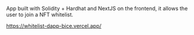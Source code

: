 App built with Solidity + Hardhat and NextJS on the frontend, 
it allows the user to join a NFT whitelist.

https://whitelist-dapp-bice.vercel.app/
